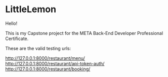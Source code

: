 # LittleLemon

Hello!

This is my Capstone project for the META Back-End Developer Professional Certificate. 

These are the valid testing urls:

http://127.0.0.1:8000/restaurant/menu/       
http://127.0.0.1:8000/restaurant/api-token-auth/ 
http://127.0.0.1:8000/restaurant/booking/ 